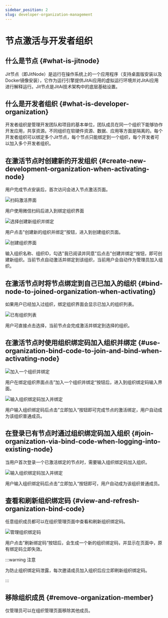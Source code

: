 ```yaml
---
sidebar_position: 2
slug: developer-organization-management
---
```


# 节点激活与开发者组织

## 什么是节点 {#what-is-jitnode}
Jit节点（即JitNode）是运行在操作系统上的一个应用程序（支持桌面版安装以及Docker镜像安装），它作为运行引擎提供JitAi应用的虚拟运行环境并对JitAi应用进行解释运行。Jit节点是JitAi技术架构中的底层基础设置。

## 什么是开发者组织 {#what-is-developer-organization}
开发者组织是管理开发团队和项目的基本单位，团队成员在同一个组织下能够协作开发应用，共享资源。不同组织在软硬件资源、数据、应用等方面是隔离的。每个开发者组织可以绑定多个Jit节点，每个节点只能绑定到一个组织，每个开发者可以加入多个开发者组织。

## 在激活节点时创建新的开发组织 {#create-new-development-organization-when-activating-node}
用户完成节点安装后，首次访问会进入节点激活页面。

![扫码激活界面](./img/qr-code-activation.png)

用户使用微信扫码后进入到绑定组织界面

![选择创建新组织并绑定](./img/select-create-new-organization-and-bind.png)

用户点击"创建新的组织并绑定"按钮，进入到创建组织页面。

![创建组织界面](./img/create-organization-interface.png)

输入组织名称、组织ID，勾选"我已阅读并同意"后点击"创建并绑定"按钮，即可创建新组织。当前节点自动激活并绑定到该组织，当前用户会自动作为管理员加入组织。

## 在激活节点时将节点绑定到自己已加入的组织 {#bind-node-to-joined-organization-when-activating}
如果用户已经加入过组织，绑定组织界面会显示已加入的组织列表。

![已有组织列表](./img/existing-organization-list.png)

用户可直接点击选择，当前节点会完成激活并绑定到选择的组织。

## 在激活节点时使用组织绑定码加入组织并绑定 {#use-organization-bind-code-to-join-and-bind-when-activating-node}
![加入一个组织并绑定](./img/join-organization-and-bind.png)

用户在绑定组织界面点击”加入一个组织并绑定“按钮后，进入到组织绑定码输入界面。

![输入组织绑定码加入并绑定](./img/enter-organization-binding-code-join-and-bind.png)

用户输入组织绑定码后点击”立即加入“按钮即可完成节点的激活绑定，用户自动成为该组织普通成员。

## 在登录已有节点时通过组织绑定码加入组织 {#join-organization-via-bind-code-when-logging-into-existing-node}
当用户首次登录一个已激活绑定的节点时，需要输入组织绑定码加入组织。

![输入组织绑定码加入并绑定](./img/enter-organization-binding-code-join-and-bind.png)

用户输入组织绑定码后点击”立即加入“按钮即可，用户自动成为该组织普通成员。

## 查看和刷新组织绑定码 {#view-and-refresh-organization-bind-code}
任意组织成员都可以在组织管理页面中查看和刷新组织绑定码。

![管理组织绑定码](./img/manage-organization-binding-code.png)

用户点击”刷新绑定码“按钮后，会生成一个新的组织绑定码，并显示在页面中，原有绑定码立即失效。

:::warning 注意

为防止组织绑定码泄露，每次邀请成员加入组织后应立即刷新组织绑定码。

:::

## 移除组织成员 {#remove-organization-member}
仅管理员可以在组织管理页面移除其他成员。